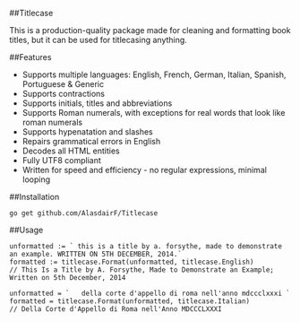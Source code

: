 ##Titlecase

This is a production-quality package made for cleaning and formatting book titles, but it can be used for titlecasing anything.

##Features

* Supports multiple languages: English, French, German, Italian, Spanish, Portuguese & Generic
* Supports contractions
* Supports initials, titles and abbreviations
* Supports Roman numerals, with exceptions for real words that look like roman numerals
* Supports hypenatation and slashes
* Repairs grammatical errors in English
* Decodes all HTML entities
* Fully UTF8 compliant
* Written for speed and efficiency - no regular expressions, minimal looping

##Installation

    go get github.com/AlasdairF/Titlecase

##Usage

    unformatted := ` this is a title by a. forsythe, made to demonstrate an example. WRITTEN ON 5TH DECEMBER, 2014.`
    formatted := titlecase.Format(unformatted, titlecase.English)
    // This Is a Title by A. Forsythe, Made to Demonstrate an Example; Written on 5th December, 2014
    
    unformatted = `   della corte d'appello di roma nell'anno mdccclxxxi `
    formatted = titlecase.Format(unformatted, titlecase.Italian)
    // Della Corte d'Appello di Roma nell'Anno MDCCCLXXXI
